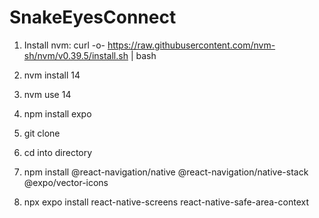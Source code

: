 # SnakeEyesConnect

1. Install nvm:
   curl -o- https://raw.githubusercontent.com/nvm-sh/nvm/v0.39.5/install.sh | bash

2. nvm install 14
3. nvm use 14
4. npm install expo
5. git clone
6. cd into directory
7. npm install @react-navigation/native @react-navigation/native-stack @expo/vector-icons
8. npx expo install react-native-screens react-native-safe-area-context
